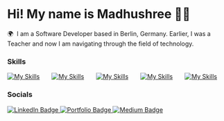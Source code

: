 Hi! My name is Madhushree ✌🏽 
========================================================================================================================================

🌍  I am a Software Developer based in Berlin, Germany. Earlier, I was a Teacher and now I am navigating through the field of technology.
<br/>

### Skills

[![My Skills](https://skillicons.dev/icons?i=html,css,js)](https://skillicons.dev) &nbsp;&nbsp;&nbsp;&nbsp;&nbsp; [![My Skills](https://skillicons.dev/icons?i=bootstrap,tailwind,materialui)](https://skillicons.dev) &nbsp;&nbsp;&nbsp;&nbsp;&nbsp; [![My Skills](https://skillicons.dev/icons?i=mongodb,express,react,typescript,nodejs,python)](https://skillicons.dev) &nbsp;&nbsp;&nbsp;&nbsp;&nbsp; [![My Skills](https://skillicons.dev/icons?i=wordpress,webflow)](https://skillicons.dev) &nbsp;&nbsp;&nbsp;&nbsp;&nbsp; [![My Skills](https://skillicons.dev/icons?i=figma,postman)](https://skillicons.dev)
<br/>

### Socials

<div id="badges">
  <a href="https://www.linkedin.com/in/madhushreeboyle-fullstackdeveloper/">
    <img src="https://img.shields.io/badge/LinkedIn-blue?style=for-the-badge&logo=linkedin&logoColor=white" alt="LinkedIn Badge"/>
  </a>
  <a href="https://madhushree.webflow.io">
    <img src="https://img.shields.io/badge/Portfolio-green?style=for-the-badge&logo=Portfolio&logoColor=white" alt="Portfolio Badge"/>
  </a>
  <a href="https://medium.com/@madhushree.b">
    <img src="https://img.shields.io/badge/Medium-gray?style=for-the-badge&logo=Medium&logoColor=black" alt="Medium Badge"/>
  </a>
</div>
